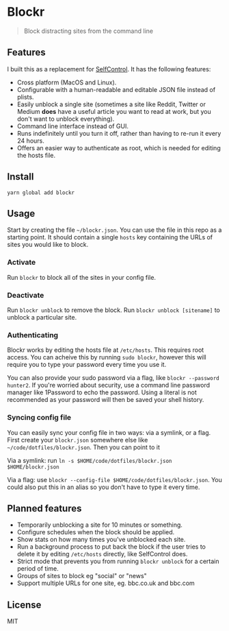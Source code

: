 # Blockr

> Block distracting sites from the command line

## Features

I built this as a replacement for [SelfControl](https://github.com/SelfControlApp/). It has the following features:

-   Cross platform (MacOS and Linux).
-   Configurable with a human-readable and editable JSON file instead of plists.
-   Easily unblock a single site (sometimes a site like Reddit, Twitter or Medium **does** have a useful article you want to read at work, but you don't want to unblock everything).
-   Command line interface instead of GUI.
-   Runs indefinitely until you turn it off, rather than having to re-run it every 24 hours.
-   Offers an easier way to authenticate as root, which is needed for editing the hosts file.

## Install

```
yarn global add blockr
```

## Usage

Start by creating the file `~/blockr.json`. You can use the file in this repo as a starting point. It should contain a single `hosts` key containing the URLs of sites you would like to block.

### Activate

Run `blockr` to block all of the sites in your config file.

### Deactivate

Run `blockr unblock` to remove the block.
Run `blockr unblock [sitename]` to unblock a particular site.

### Authenticating

Blockr works by editing the hosts file at `/etc/hosts`. This requires root access. You can acheive this by running `sudo blockr`, however this will require you to type your password every time you use it.

You can also provide your sudo password via a flag, like `blockr --password hunter2`. If you're worried about security, use a command line password manager like 1Password to echo the password. Using a literal is not recommended as your password will then be saved your shell history.

### Syncing config file

You can easily sync your config file in two ways: via a symlink, or a flag. First create your `blockr.json` somewhere else like `~/code/dotfiles/blockr.json`. Then you can point to it

Via a symlink: run `ln -s $HOME/code/dotfiles/blockr.json $HOME/blockr.json`

Via a flag: use `blockr --config-file $HOME/code/dotfiles/blockr.json`. You could also put this in an alias so you don't have to type it every time.

## Planned features

-   Temporarily unblocking a site for 10 minutes or something.
-   Configure schedules when the block should be applied.
-   Show stats on how many times you've unblocked each site.
-   Run a background process to put back the block if the user tries to delete it by editing `/etc/hosts` directly, like SelfControl does.
-   Strict mode that prevents you from running `blockr unblock` for a certain period of time.
-   Groups of sites to block eg "social" or "news"
-   Support multiple URLs for one site, eg. bbc.co.uk and bbc.com

## License

MIT
